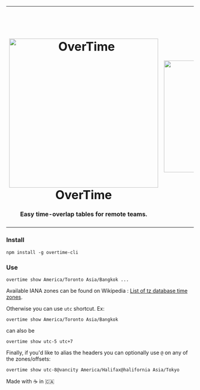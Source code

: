 <table>
  <tr>
    <td>
      <h1 align="center">
        <br>
        <img src="https://raw.githubusercontent.com/diit/overtime-cli/master/logo.png" alt="OverTime" width="400">
        <br>
        OverTime
        <br>
        <h4 align="center">Easy time-overlap tables for remote teams.</h4>
      </h1>
    </td>
    <td>
      <img src="https://raw.githubusercontent.com/diit/overtime-cli/master/example.png" width="300">
    </td>
  </tr>
</table>

### Install
`npm install -g overtime-cli`

### Use
```
overtime show America/Toronto Asia/Bangkok ...
```
Available IANA zones can be found on Wikipedia : [List of tz database time zones](https://en.wikipedia.org/wiki/List_of_tz_database_time_zones).

Otherwise you can use `utc` shortcut.
Ex:
```
overtime show America/Toronto Asia/Bangkok
```
can also be
```
overtime show utc-5 utc+7
```

Finally, if you'd like to alias the headers you can optionally use `@` on any of the zones/offsets:

```
overtime show utc-8@vancity America/Halifax@halifornia Asia/Tokyo
```

Made with ☕ in 🇨🇦
